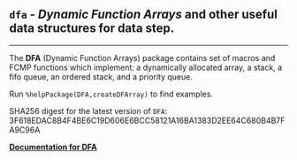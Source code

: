 ## `dfa` - *Dynamic Function Arrays* and other useful data structures for data step.

---

The **DFA** (Dynamic Function Arrays) package contains set of macros and FCMP functions which implement: 
a dynamically allocated array, a stack, a fifo queue, an ordered stack, and a priority queue. 

Run `%helpPackage(DFA,createDFArray)` to find examples.

SHA256 digest for the latest version of `DFA`: 3F618EDAC8B4F4BE6C19D606E6BCC58121A16BA1383D2EE64C680B4B7FA9C96A

[**Documentation for DFA**](./dfa.md "Documentation for DFA")

